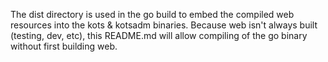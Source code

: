 The dist directory is used in the go build to embed the compiled web resources into the kots & kotsadm binaries. Because 
web isn't always built (testing, dev, etc), this README.md will allow compiling of the go binary without first 
building web. 
